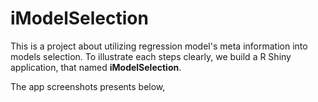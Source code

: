 # iModelSelection


This is a project about utilizing regression model's meta information into models selection. To illustrate each steps clearly, we build a R Shiny application, that named **iModelSelection**.

The app screenshots presents below,








